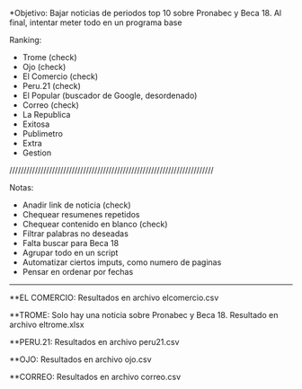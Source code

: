 *Objetivo: Bajar noticias de periodos top 10 sobre Pronabec y Beca 18. Al final, intentar meter todo en un programa base

Ranking:
- Trome (check)
- Ojo (check)
- El Comercio (check)
- Peru.21 (check)
- El Popular (buscador de Google, desordenado)
- Correo (check)
- La Republica
- Exitosa
- Publimetro
- Extra
- Gestion


////////////////////////////////////////////////////////////////////////

Notas:
- Anadir link de noticia (check)
- Chequear resumenes repetidos
- Chequear contenido en blanco (check)
- Filtrar palabras no deseadas
- Falta buscar para Beca 18
- Agrupar todo en un script
- Automatizar ciertos imputs, como numero de paginas
- Pensar en ordenar por fechas

***********************************************************************

**EL COMERCIO: Resultados en archivo elcomercio.csv

**TROME: Solo hay una noticia sobre Pronabec y Beca 18. Resultado en archivo eltrome.xlsx

**PERU.21: Resultados en archivo peru21.csv

**OJO: Resultados en archivo ojo.csv

**CORREO: Resultados en archivo correo.csv
